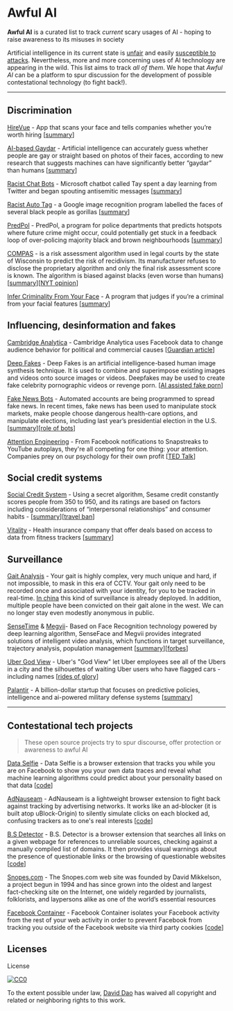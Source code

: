 # Awful AI
**Awful AI** is a curated list to track *current* scary usages of AI - hoping to raise awareness to its misuses in society



Artificial intelligence in its current state is [unfair](https://github.com/rockita/criticalML) and easily [susceptible to attacks](http://www.cleverhans.io/security/privacy/ml/2016/12/15/breaking-things-is-easy.html). Nevertheless, more and more concerning uses of AI technology are appearing in the wild. This list aims to track *all of them*. We hope that *Awful AI* can be a platform to spur discussion for the development of possible contestational technology (to fight back!).

---

## Discrimination

[HireVue](https://www.hirevue.com/) - App that scans your face and tells companies whether you’re worth hiring [[summary](https://www.theladders.com/career-advice/ai-screen-candidates-hirevue)]

[AI-based Gaydar](https://osf.io/zn79k/) - Artificial intelligence can accurately guess whether people are gay or straight based on photos of their faces, according to new research that suggests machines can have significantly better “gaydar” than humans [[summary](https://www.theguardian.com/technology/2017/sep/07/new-artificial-intelligence-can-tell-whether-youre-gay-or-straight-from-a-photograph)]

[Racist Chat Bots]() - Microsoft chatbot called Tay spent a day learning from Twitter and began spouting antisemitic messages [[summary](https://www.theguardian.com/technology/2016/mar/24/tay-microsofts-ai-chatbot-gets-a-crash-course-in-racism-from-twitter)]

[Racist Auto Tag]() - a Google image recognition program labelled the faces of several black people as gorillas [[summary](https://www.theguardian.com/technology/2015/jul/01/google-sorry-racist-auto-tag-photo-app)]

[PredPol](http://www.predpol.com/) - PredPol, a program for police departments that predicts hotspots where future crime might occur, could potentially get stuck in a feedback loop of over-policing majority black and brown neighbourhoods [[summary](https://www.themarshallproject.org/2016/02/03/policing-the-future?ref=hp-2-111#.UyhBLnmlj)]

[COMPAS](http://www.equivant.com/challenges/supervision-and-compliance-monitoring) - is a risk assessment algorithm used in legal courts by the state of Wisconsin to predict the risk of recidivism. Its manufacturer refuses to disclose the proprietary algorithm and only the final risk assessment score is known. The algorithm is biased against blacks (even worse than humans) [[summary](https://www.propublica.org/article/machine-bias-risk-assessments-in-criminal-sentencing)][[NYT opinion](https://www.nytimes.com/2017/10/26/opinion/algorithm-compas-sentencing-bias.html)]

[Infer Criminality From Your Face](https://arxiv.org/abs/1611.04135) - A program that judges if you’re a criminal from your facial features [[summary](https://www.technologyreview.com/s/602955/neural-network-learns-to-identify-criminals-by-their-faces/)]

## Influencing, desinformation and fakes

[Cambridge Analytica](https://cambridgeanalytica.org/) - Cambridge Analytica uses Facebook data to change audience behavior for political and commercial causes [[Guardian article](https://www.theguardian.com/news/2018/mar/26/the-cambridge-analytica-files-the-story-so-far)]

[Deep Fakes](https://www.deepfakes.club/) - Deep Fakes is an artificial intelligence-based human image synthesis technique. It is used to combine and superimpose existing images and videos onto source images or videos. Deepfakes may be used to create fake celebrity pornographic videos or revenge porn. [[AI assisted fake porn](https://www.vice.com/en_us/article/bj5and/ai-assisted-fake-porn-is-here-and-were-all-fucked)]

[Fake News Bots]() - Automated accounts are being programmed to spread fake news. In recent times, fake news has been used to manipulate stock markets, make people choose dangerous health-care options, and manipulate elections, including last year’s presidential election in the U.S. [[summary](https://www.wired.com/story/internet-freedom-2017/)][[role of bots](https://www.technologyreview.com/s/608561/first-evidence-that-social-bots-play-a-major-role-in-spreading-fake-news/)]

[Attention Engineering]() - From Facebook notifications to Snapstreaks to YouTube autoplays, they're all competing for one thing: your attention. Companies prey on our psychology for their own profit [[TED Talk](https://www.ted.com/talks/tristan_harris_the_manipulative_tricks_tech_companies_use_to_capture_your_attention)]

## Social credit systems

[Social Credit System](https://en.wikipedia.org/wiki/Social_Credit_System) - Using a secret algorithm, Sesame credit constantly scores people from 350 to 950, and its ratings are based on factors including considerations of “interpersonal relationships” and consumer habits - [[summary](https://www.theguardian.com/commentisfree/2018/mar/05/algorithms-rate-credit-scores-finances-data)][[travel ban](https://www.telegraph.co.uk/news/2018/03/24/chinas-social-credit-system-bans-millions-travelling/)]

[Vitality](https://www.vitality.co.uk/media/vitality-extends-active-rewards-with-apple-watch-series-3/) - Health insurance company that offer deals based on access to data from fitness trackers [[summary](https://www.theguardian.com/commentisfree/2018/mar/05/algorithms-rate-credit-scores-finances-data)]

## Surveillance

[Gait Analysis](https://royalsociety.org/~/media/about-us/programmes/science-and-law/royal-society-forensic-gait-analysis-primer-for-courts.pdf) - Your gait is highly complex, very much unique and hard, if not impossible, to mask in this era of CCTV. Your gait only need to be recorded once and associated with your identity, for you to be tracked in real-time. [In china](https://www.theatlantic.com/magazine/archive/2018/04/big-in-china-machines-that-scan-your-face/554075/) this kind of surveillance is already deployed. In addition, multiple people have been convicted on their gait alone in the west. We can no longer stay even modestly anonymous in public.

[SenseTime](https://www.sensetime.com/intelligentVideo/84) & [Megvii](https://megvii.com/)- Based on Face Recognition technology powered by deep learning algorithm, SenseFace and Megvii provides integrated solutions of intelligent video analysis, which functions in target surveillance, trajectory analysis, population management [[summary](https://www.reuters.com/article/us-china-facialrecognition-analysis/backing-big-brother-chinese-facial-recognition-firms-appeal-to-funds-idUSKBN1DD00A)][[forbes](https://www.forbes.com/sites/shuchingjeanchen/2018/03/07/the-faces-behind-chinas-omniscient-video-surveillance-technology/#54401e4f4afc)]

[Uber God View](https://www.forbes.com/sites/kashmirhill/2014/10/03/god-view-uber-allegedly-stalked-users-for-party-goers-viewing-pleasure/#70a9f7a43141) - Uber's "God View" let Uber employees see all of the Ubers in a city and the silhouettes of waiting Uber users who have flagged cars - including names [[rides of glory](https://rideofglory.wordpress.com/)]

[Palantir](http://www.palantir.com/) - A billion-dollar startup that focuses on predictive policies, intelligence and ai-powered military defense systems [[summary](https://www.theverge.com/2018/3/10/17104878/palantir-us-army-contract-peter-thiel-data-intelligence-distributed-common-ground-system-tech)]

---

## Contestational tech projects

> These open source projects try to spur discourse, offer protection or awareness to awful AI

[Data Selfie](https://dataselfie.it/#/) - Data Selfie is a browser extension that tracks you while you are on Facebook to show you your own data traces and reveal what machine learning algorithms could predict about your personality based on that data [[code](https://github.com/d4t4x/data-selfie)]

[AdNauseam](https://adnauseam.io/) - AdNauseam is a lightweight browser extension to fight back against tracking by advertising networks. It works like an ad-blocker (it is built atop uBlock-Origin) to silently simulate clicks on each blocked ad, confusing trackers as to one's real interests [[code](https://github.com/dhowe/AdNauseam)]

[B.S Detector](http://bsdetector.tech/) - B.S. Detector is a browser extension that searches all links on a given webpage for references to unreliable sources, checking against a manually compiled list of domains. It then provides visual warnings about the presence of questionable links or the browsing of questionable websites [[code](https://github.com/bs-detector/bs-detector)]

[Snopes.com](https://www.snopes.com/) - The Snopes.com web site was founded by David Mikkelson, a project begun in 1994 and has since grown into the oldest and largest fact-checking site on the Internet, one widely regarded by journalists, folklorists, and laypersons alike as one of the world’s essential resources

[Facebook Container](https://addons.mozilla.org/de/firefox/addon/facebook-container/) - Facebook Container isolates your Facebook activity from the rest of your web activity in order to prevent Facebook from tracking you outside of the Facebook website via third party cookies [[code](https://github.com/mozilla/contain-facebook)]

## Licenses
License

[![CC0](http://i.creativecommons.org/p/zero/1.0/88x31.png)](http://creativecommons.org/publicdomain/zero/1.0/)

To the extent possible under law, [David Dao](http://daviddao.org/) has waived all copyright and related or neighboring rights to this work.
